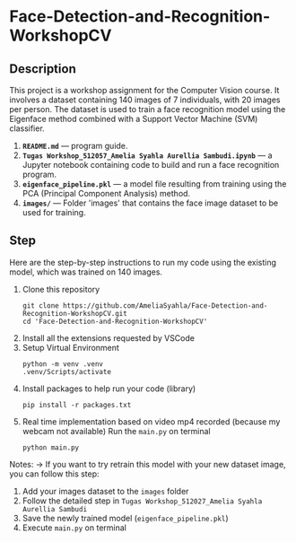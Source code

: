 # Face-Detection-and-Recognition-WorkshopCV
## Description
This project is a workshop assignment for the Computer Vision course. It involves a dataset containing 140 images of 7 individuals, with 20 images per person. The dataset is used to train a face recognition model using the Eigenface method combined with a Support Vector Machine (SVM) classifier. 

1. **`README.md`** — program guide.
2. **`Tugas Workshop_512057_Amelia Syahla Aurellia Sambudi.ipynb`** — a Jupyter notebook containing code to build and run a face recognition program.
3. **`eigenface_pipeline.pkl`** — a model file resulting from training using the PCA (Principal Component Analysis) method.
4. **`images/`** — Folder 'images' that contains the face image dataset to be used for training.

## Step
Here are the step-by-step instructions to run my code using the existing model, which was trained on 140 images.
1. Clone this repository
   ```
   git clone https://github.com/AmeliaSyahla/Face-Detection-and-Recognition-WorkshopCV.git
   cd 'Face-Detection-and-Recognition-WorkshopCV'
   ```
2. Install all the extensions requested by VSCode
3. Setup Virtual Environment
   ```
   python -m venv .venv
   .venv/Scripts/activate
   ```
4. Install packages to help run your code (library)
   ```
   pip install -r packages.txt
   ```
5. Real time implementation based on video mp4 recorded (because my webcam not available)
   Run the `main.py` on terminal
   ```
   python main.py
   ```

Notes:
-> If you want to try retrain this model with your new dataset image, you can follow this step: 
1. Add your images dataset to the `images` folder
2. Follow the detailed step in `Tugas Workshop_512027_Amelia Syahla Aurellia Sambudi`
3. Save the newly trained model (`eigenface_pipeline.pkl`)
4. Execute `main.py` on terminal
   
    
